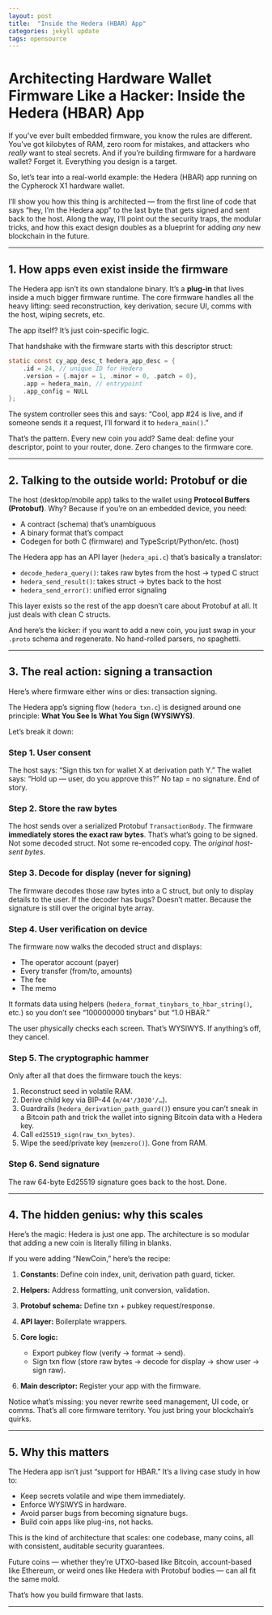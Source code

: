 ```yaml
---
layout: post
title:  "Inside the Hedera (HBAR) App"
categories: jekyll update
tags: opensource 
---
```


# Architecting Hardware Wallet Firmware Like a Hacker: Inside the Hedera (HBAR) App 

If you’ve ever built embedded firmware, you know the rules are different. You’ve got kilobytes of RAM, zero room for mistakes, and attackers who *really* want to steal secrets. And if you’re building firmware for a hardware wallet? Forget it. Everything you design is a target.

So, let’s tear into a real-world example: the Hedera (HBAR) app running on the Cypherock X1 hardware wallet.

I’ll show you how this thing is architected — from the first line of code that says “hey, I’m the Hedera app” to the last byte that gets signed and sent back to the host. Along the way, I’ll point out the security traps, the modular tricks, and how this exact design doubles as a blueprint for adding *any* new blockchain in the future.

---

## 1. How apps even exist inside the firmware

The Hedera app isn’t its own standalone binary. It’s a **plug-in** that lives inside a much bigger firmware runtime. The core firmware handles all the heavy lifting: seed reconstruction, key derivation, secure UI, comms with the host, wiping secrets, etc.

The app itself? It’s just coin-specific logic.

That handshake with the firmware starts with this descriptor struct:

```c
static const cy_app_desc_t hedera_app_desc = {
    .id = 24, // unique ID for Hedera
    .version = {.major = 1, .minor = 0, .patch = 0},
    .app = hedera_main, // entrypoint
    .app_config = NULL
};
```

The system controller sees this and says: “Cool, app #24 is live, and if someone sends it a request, I’ll forward it to `hedera_main()`.”

That’s the pattern. Every new coin you add? Same deal: define your descriptor, point to your router, done. Zero changes to the firmware core.

---

## 2. Talking to the outside world: Protobuf or die

The host (desktop/mobile app) talks to the wallet using **Protocol Buffers (Protobuf)**. Why? Because if you’re on an embedded device, you need:

* A contract (schema) that’s unambiguous
* A binary format that’s compact
* Codegen for both C (firmware) and TypeScript/Python/etc. (host)

The Hedera app has an API layer (`hedera_api.c`) that’s basically a translator:

* `decode_hedera_query()`: takes raw bytes from the host → typed C struct
* `hedera_send_result()`: takes struct → bytes back to the host
* `hedera_send_error()`: unified error signaling

This layer exists so the rest of the app doesn’t care about Protobuf at all. It just deals with clean C structs.

And here’s the kicker: if you want to add a new coin, you just swap in your `.proto` schema and regenerate. No hand-rolled parsers, no spaghetti.

---

## 3. The real action: signing a transaction

Here’s where firmware either wins or dies: transaction signing.

The Hedera app’s signing flow (`hedera_txn.c`) is designed around one principle: **What You See Is What You Sign (WYSIWYS)**.

Let’s break it down:

### Step 1. User consent

The host says: “Sign this txn for wallet X at derivation path Y.”
The wallet says: “Hold up — user, do you approve this?”
No tap = no signature. End of story.

### Step 2. Store the raw bytes

The host sends over a serialized Protobuf `TransactionBody`. The firmware **immediately stores the exact raw bytes**. That’s what’s going to be signed. Not some decoded struct. Not some re-encoded copy. The *original host-sent bytes*.

### Step 3. Decode for display (never for signing)

The firmware decodes those raw bytes into a C struct, but only to display details to the user. If the decoder has bugs? Doesn’t matter. Because the signature is still over the original byte array.

### Step 4. User verification on device

The firmware now walks the decoded struct and displays:

* The operator account (payer)
* Every transfer (from/to, amounts)
* The fee
* The memo

It formats data using helpers (`hedera_format_tinybars_to_hbar_string()`, etc.) so you don’t see “100000000 tinybars” but “1.0 HBAR.”

The user physically checks each screen. That’s WYSIWYS. If anything’s off, they cancel.

### Step 5. The cryptographic hammer

Only after all that does the firmware touch the keys:

1. Reconstruct seed in volatile RAM.
2. Derive child key via BIP-44 (`m/44'/3030'/…`).
3. Guardrails (`hedera_derivation_path_guard()`) ensure you can’t sneak in a Bitcoin path and trick the wallet into signing Bitcoin data with a Hedera key.
4. Call `ed25519_sign(raw_txn_bytes)`.
5. Wipe the seed/private key (`memzero()`). Gone from RAM.

### Step 6. Send signature

The raw 64-byte Ed25519 signature goes back to the host. Done.

---

## 4. The hidden genius: why this scales

Here’s the magic: Hedera is just one app. The architecture is so modular that adding a new coin is literally filling in blanks.

If you were adding “NewCoin,” here’s the recipe:

1. **Constants:** Define coin index, unit, derivation path guard, ticker.
2. **Helpers:** Address formatting, unit conversion, validation.
3. **Protobuf schema:** Define txn + pubkey request/response.
4. **API layer:** Boilerplate wrappers.
5. **Core logic:**

   * Export pubkey flow (verify → format → send).
   * Sign txn flow (store raw bytes → decode for display → show user → sign raw).
6. **Main descriptor:** Register your app with the firmware.

Notice what’s missing: you never rewrite seed management, UI code, or comms. That’s all core firmware territory. You just bring your blockchain’s quirks.

---

## 5. Why this matters

The Hedera app isn’t just “support for HBAR.” It’s a living case study in how to:

* Keep secrets volatile and wipe them immediately.
* Enforce WYSIWYS in hardware.
* Avoid parser bugs from becoming signature bugs.
* Build coin apps like plug-ins, not hacks.

This is the kind of architecture that scales: one codebase, many coins, all with consistent, auditable security guarantees.

Future coins — whether they’re UTXO-based like Bitcoin, account-based like Ethereum, or weird ones like Hedera with Protobuf bodies — can all fit the same mold.

That’s how you build firmware that lasts.

---
